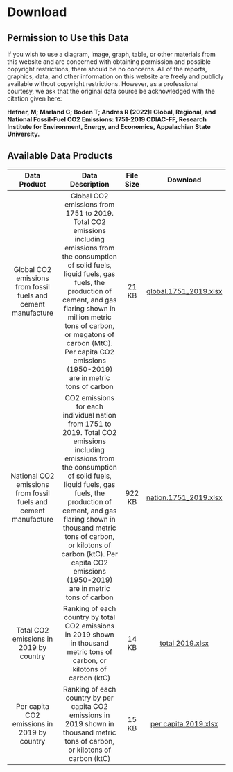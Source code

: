 # Download

## Permission to Use this Data

If you wish to use a diagram, image, graph, table, or other materials from this website and are concerned with obtaining permission and possible copyright restrictions, there should be no concerns. All of the reports, graphics, data, and other information on this website are freely and publicly available without copyright restrictions. However, as a professional courtesy, we ask that the original data source be acknowledged with the citation given here:

**Hefner, M; Marland G; Boden T; Andres R (2022): Global, Regional, and National Fossil-Fuel CO2 Emissions: 1751-2019 CDIAC-FF, Research Institute for Environment, Energy, and Economics, Appalachian State University.**

## Available Data Products

Data Product | Data Description | File Size | Download
:---: | :---: | :---: | :---:
Global CO2 emissions from fossil fuels and cement manufacture | Global CO2 emissions from 1751 to 2019. Total CO2 emissions including emissions from the consumption of solid fuels, liquid fuels, gas fuels, the production of cement, and gas flaring shown in million metric tons of carbon, or megatons of carbon (MtC). Per capita CO2 emissions (1950-2019) are in metric tons of carbon | 21 KB | [global.1751_2019.xlsx](https://energy.appstate.edu/cdiac-appstate/data-products/global.1751_2019.xlsx)
National CO2 emissions from fossil fuels and cement manufacture | CO2 emissions for each individual nation from 1751 to 2019. Total CO2 emissions including emissions from the consumption of solid fuels, liquid fuels, gas fuels, the production of cement, and gas flaring shown in thousand metric tons of carbon, or kilotons of carbon (ktC). Per capita CO2 emissions (1950-2019) are in metric tons of carbon | 922 KB | [nation.1751_2019.xlsx](https://energy.appstate.edu/cdiac-appstate/data-products/nation.1751_2019.xlsx)
Total CO2 emissions in 2019 by country | Ranking of each country by total CO2 emissions in 2019 shown in thousand metric tons of carbon, or kilotons of carbon (ktC) | 14 KB | [total 2019.xlsx](https://energy.appstate.edu/cdiac-appstate/data-products/total%202019.xlsx)
Per capita CO2 emissions in 2019 by country | Ranking of each country by per capita CO2 emissions in 2019 shown in thousand metric tons of carbon, or kilotons of carbon (ktC) | 15 KB | [per capita.2019.xlsx](https://energy.appstate.edu/cdiac-appstate/data-products/per%20capita.2019.xlsx)
